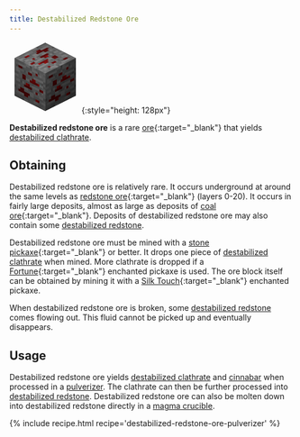 ```yaml
---
title: Destabilized Redstone Ore
---
```


![Destabilized Redstone Ore](/assets/images/thermal-foundation/ore-fluid-redstone.png){:style="height: 128px"}


**Destabilized redstone ore** is a rare
[ore](https://minecraft.gamepedia.com/Ore){:target="_blank"} that yields
[destabilized
clathrate](/docs/thermal-foundation/materials/destabilized-clathrate/).


Obtaining
---------
Destabilized redstone ore is relatively rare. It occurs underground at around
the same levels as [redstone
ore](https://minecraft.gamepedia.com/Redstone_Ore){:target="_blank"} (layers
0-20). It occurs in fairly large deposits, almost as large as deposits of [coal
ore](https://minecraft.gamepedia.com/Coal_Ore){:target="_blank"}. Deposits of
destabilized redstone ore may also contain some [destabilized
redstone](/docs/thermal-foundation/fluids/destabilized-redstone/).

Destabilized redstone ore must be mined with a [stone
pickaxe](https://minecraft.gamepedia.com/Pickaxe){:target="_blank"} or better.
It drops one piece of [destabilized
clathrate](/docs/thermal-foundation/materials/destabilized-clathrate/) when
mined. More clathrate is dropped if a
[Fortune](https://minecraft.gamepedia.com/Fortune){:target="_blank"} enchanted
pickaxe is used. The ore block itself can be obtained by mining it with a [Silk
Touch](https://minecraft.gamepedia.com/Silk_Touch){:target="_blank"} enchanted
pickaxe.

When destabilized redstone ore is broken, some [destabilized
redstone](/docs/thermal-foundation/fluids/destabilized-redstone/) comes flowing
out. This fluid cannot be picked up and eventually disappears.


Usage
-----
Destabilized redstone ore yields [destabilized
clathrate](/docs/thermal-foundation/materials/destabilized-clathrate/) and
[cinnabar](/docs/thermal-foundation/materials/cinnabar/) when processed in a
[pulverizer](/docs/thermal-expansion/machines/pulverizer/). The clathrate can
then be further processed into [destabilized
redstone](/docs/thermal-foundation/fluids/destabilized-redstone/). Destabilized
redstone ore can also be molten down into destabilized redstone directly in a
[magma crucible](/docs/thermal-expansion/machines/magma-crucible/).

<div>
{% include recipe.html recipe='destabilized-redstone-ore-pulverizer' %}
</div>

<!--
recipes:
  - magma crucible (4000 RF) -> 1000 mb destabilized redstone
-->
